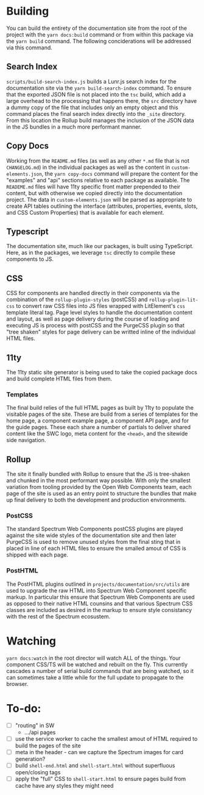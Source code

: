 # Building

You can build the entirety of the documentation site from the root of the project with the `yarn docs:build` command or from within this package via the `yarn build` command. The following conciderations will be addressed via this command.

## Search Index

`scripts/build-search-index.js` builds a Lunr.js search index for the documentation site via the `yarn build-search-index` command. To ensure that the exported JSON file is not placed into the `tsc` build, which add a large overhead to the processing that happens there, the `src` directory have a dummy copy of the file that includes only an empty object and this command places the final search index directly into the `_site` directory. From this location the Rollup build manages the inclusion of the JSON data in the JS bundles in a much more performant manner.

## Copy Docs

Working from the `README.md` files (as well as any other `*.md` file that is not `CHANGELOG.md`) in the individual packages as well as the content in `custom-elements.json`, the `yarn copy-docs` command will prepare the content for the "examples" and "api" sections relative to each package as available. The `READEME.md` files will have 11ty specific front matter prepended to their content, but with otherwise we copied directly into the documentation project. The data in `custom-elements.json` will be parsed as appropriate to create API tables outlining the interface (attributes, properties, events, slots, and CSS Custom Properties) that is available for each element.

## Typescript

The documentation site, much like our packages, is built using TypeScript. Here, as in the packages, we leverage `tsc` directly to compile these components to JS.

## CSS

CSS for components are handled directly in their components via the combination of the `rollup-plugin-styles` (postCSS) and `rollup-plugin-lit-css` to convert raw CSS files into JS files wrapped with LitElement's `css` template literal tag. Page level styles to handle the documentation content and layout, as well as page delivery during the course of loading and executing JS is process with postCSS and the PurgeCSS plugin so that "tree shaken" styles for page delivery can be writted inline of the individual HTML files.

## 11ty

The 11ty static site generator is being used to take the copied package docs and build complete HTML files from them.

### Templates

The final build relies of the full HTML pages as built by 11ty to populate the visitable pages of the site. These are build from a series of templates for the home page, a component example page, a component API page, and for the guide pages. These each share a number of partials to deliver shared content like the SWC logo, meta content for the `<head>`, and the sitewide side navigation.

## Rollup

The site it finally bundled with Rollup to ensure that the JS is tree-shaken and chunked in the most performant way possible. With only the smallest variation from tooling provided by the Open Web Components team, each page of the site is used as an entry point to structure the bundles that make up final delivery to both the development and production environments.

### PostCSS

The standard Spectrum Web Components postCSS plugins are played against the site wide styles of the documentation site and then later PurgeCSS is used to remove unused styles from the final sting that in placed in line of each HTML files to ensure the smalled amout of CSS is shipped with each page.

### PostHTML

The PostHTML plugins outlined in `projects/documentation/src/utils` are used to upgrade the raw HTML into Spectrum Web Component specific markup. In particular this ensure that Spectrum Web Components are used as opposed to their native HTML counsins and that various Spectrum CSS classes are included as desired in the markup to ensure style consistancy with the rest of the Spectrum ecosustem.

# Watching

`yarn docs:watch` in the root director will watch ALL of the things. Your component CSS/TS will be watched and rebuilt on the fly. This currently cascades a number of serial build commands that are being watched, so it can sometimes take a little while for the full update to propagate to the browser.

# To-do:

-   [ ] "routing" in SW
    -   .../api pages
-   [ ] use the service worker to cache the smallest amout of HTML required to build the pages of the site
-   [ ] meta in the header - can we capture the Spectrum images for card generation?
-   [ ] build `shell-end.html` and `shell-start.html` without superfluous open/closing tags
-   [ ] apply the "full" CSS to `shell-start.html` to ensure pages build from cache have any styles they might need

